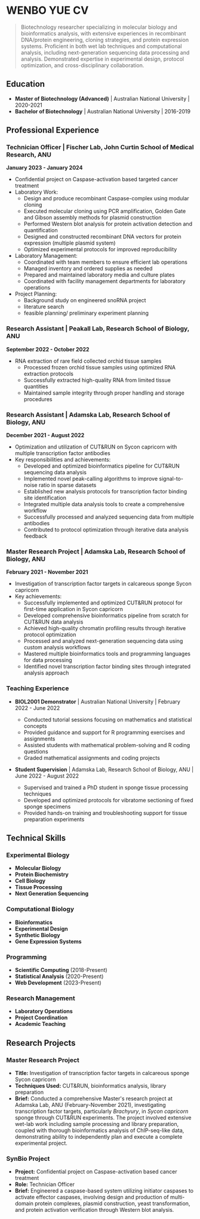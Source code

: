 # WENBO YUE CV

> Biotechnology researcher specializing in molecular biology and bioinformatics analysis, with extensive experiences in recombinant DNA/protein engineering, cloning strategies, and protein expression systems. Proficient in both wet lab techniques and computational analysis, including next-generation sequencing data processing and analysis. Demonstrated expertise in experimental design, protocol optimization, and cross-disciplinary collaboration.

## Education
- **Master of Biotechnology (Advanced)** | Australian National University | 2020-2021
- **Bachelor of Biotechnology** | Australian National University | 2016-2019

## Professional Experience

### Technician Officer | Fischer Lab, John Curtin School of Medical Research, ANU
**January 2023 - January 2024**
- Confidential project on Caspase-activation based targeted cancer treatment
- Laboratory Work:
  - Design and produce recombinant Caspase-complex using modular cloning
  - Executed molecular cloning using PCR amplification, Golden Gate and Gibson assembly methods for plasmid construction
  - Performed Western blot analysis for protein activation detection and quantification
  - Designed and constructed recombinant DNA vectors for protein expression (multiple plasmid system)
  - Optimized experimental protocols for improved reproducibility
- Laboratory Management:
  - Coordinated with team members to ensure efficient lab operations
  - Managed inventory and ordered supplies as needed
  - Prepared and maintained laboratory media and culture plates
  - Coordinated with facility management departments for laboratory operations
- Project Planning:
  - Background study on engineered snoRNA project
  - literature search
  - feasible planning/ preliminary experiment planning

### Research Assistant | Peakall Lab, Research School of Biology, ANU
**September 2022 - October 2022**
- RNA extraction of rare field collected orchid tissue samples
  - Processed frozen orchid tissue samples using optimized RNA extraction protocols
  - Successfully extracted high-quality RNA from limited tissue quantities
  - Maintained sample integrity through proper handling and storage procedures

### Research Assistant | Adamska Lab, Research School of Biology, ANU
**December 2021 - August 2022**
- Optimization and utilization of CUT&RUN on Sycon capricorn with multiple transcription factor antibodies
- Key responsibilities and achievements:
  - Developed and optimized bioinformatics pipeline for CUT&RUN sequencing data analysis
  - Implemented novel peak-calling algorithms to improve signal-to-noise ratio in sparse datasets
  - Established new analysis protocols for transcription factor binding site identification
  - Integrated multiple data analysis tools to create a comprehensive workflow
  - Successfully processed and analyzed sequencing data from multiple antibodies
  - Contributed to protocol optimization through iterative data analysis feedback

### Master Research Project | Adamska Lab, Research School of Biology, ANU
**February 2021 - November 2021**
- Investigation of transcription factor targets in calcareous sponge Sycon capricorn
- Key achievements:
  - Successfully implemented and optimized CUT&RUN protocol for first-time application in Sycon capricorn
  - Developed comprehensive bioinformatics pipeline from scratch for CUT&RUN data analysis
  - Achieved high-quality chromatin profiling results through iterative protocol optimization
  - Processed and analyzed next-generation sequencing data using custom analysis workflows
  - Mastered multiple bioinformatics tools and programming languages for data processing
  - Identified novel transcription factor binding sites through integrated analysis approach

### Teaching Experience
- **BIOL2001 Demonstrator** | Australian National University | February 2022 - June 2022
  - Conducted tutorial sessions focusing on mathematics and statistical concepts
  - Provided guidance and support for R programming exercises and assignments
  - Assisted students with mathematical problem-solving and R coding questions
  - Graded mathematical assignments and coding projects

- **Student Supervision** | Adamska Lab, Research School of Biology, ANU | June 2022 - August 2022
  - Supervised and trained a PhD student in sponge tissue processing techniques
  - Developed and optimized protocols for vibratome sectioning of fixed sponge specimens
  - Provided hands-on training and troubleshooting support for tissue preparation experiments

## Technical Skills

### Experimental Biology
- **Molecular Biology**
- **Protein Biochemistry** 
- **Cell Biology**
- **Tissue Processing**
- **Next Generation Sequencing**

### Computational Biology
- **Bioinformatics**
- **Experimental Design**
- **Synthetic Biology**
- **Gene Expression Systems**

### Programming
- **Scientific Computing** (2018-Present)
- **Statistical Analysis** (2020-Present)
- **Web Development** (2023-Present)

### Research Management
- **Laboratory Operations**
- **Project Coordination**
- **Academic Teaching**

## Research Projects

### Master Research Project
- **Title:** Investigation of transcription factor targets in calcareous sponge Sycon capricorn
- **Techniques Used:** CUT&RUN, bioinformatics analysis, library preparation
- **Brief:** Conducted a comprehensive Master's research project at Adamska Lab, ANU (February-November 2021), investigating transcription factor targets, particularly *Brachyury*, in *Sycon capricorn* sponge through CUT&RUN experiments. The project involved extensive wet-lab work including sample processing and library preparation, coupled with thorough bioinformatics analysis of ChIP-seq-like data, demonstrating ability to independently plan and execute a complete experimental project.

### SynBio Project
- **Project:** Confidential project on Caspase-activation based cancer treatment
- **Role:** Technician Officer
- **Brief:** Engineered a caspase-based system utilizing initiator caspases to activate effector caspases, involving design and production of multi-domain protein complexes, plasmid construction, yeast transformation, and protein activation verification through Western blot analysis.
